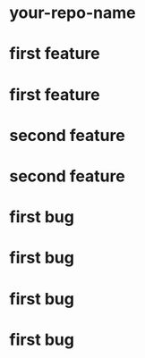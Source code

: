 # your-repo-name

# first feature
# first feature
# second feature
# second feature
# first bug
# first bug
# first bug
# first bug
